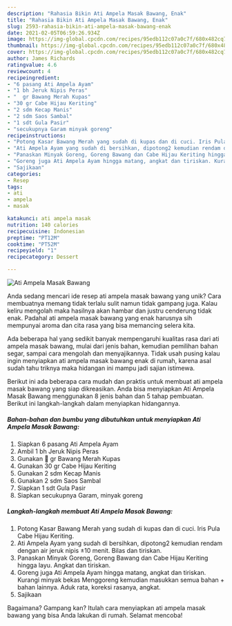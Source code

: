 ```yaml
---
description: "Rahasia Bikin Ati Ampela Masak Bawang, Enak"
title: "Rahasia Bikin Ati Ampela Masak Bawang, Enak"
slug: 2593-rahasia-bikin-ati-ampela-masak-bawang-enak
date: 2021-02-05T06:59:26.934Z
image: https://img-global.cpcdn.com/recipes/95edb112c07a0c7f/680x482cq70/ati-ampela-masak-bawang-foto-resep-utama.jpg
thumbnail: https://img-global.cpcdn.com/recipes/95edb112c07a0c7f/680x482cq70/ati-ampela-masak-bawang-foto-resep-utama.jpg
cover: https://img-global.cpcdn.com/recipes/95edb112c07a0c7f/680x482cq70/ati-ampela-masak-bawang-foto-resep-utama.jpg
author: James Richards
ratingvalue: 4.6
reviewcount: 4
recipeingredient:
- "6 pasang Ati Ampela Ayam"
- "1 bh Jeruk Nipis Peras"
- "  gr Bawang Merah Kupas"
- "30 gr Cabe Hijau Keriting"
- "2 sdm Kecap Manis"
- "2 sdm Saos Sambal"
- "1 sdt Gula Pasir"
- "secukupnya Garam minyak goreng"
recipeinstructions:
- "Potong Kasar Bawang Merah yang sudah di kupas dan di cuci. Iris Pula Cabe Hijau Keriting."
- "Ati Ampela Ayam yang sudah di bersihkan, dipotong2 kemudian rendam dengan air jeruk nipis ±10 menit. Bilas dan tiriskan."
- "Panaskan Minyak Goreng, Goreng Bawang dan Cabe Hijau Keriting hingga layu. Angkat dan tiriskan."
- "Goreng juga Ati Ampela Ayam hingga matang, angkat dan tiriskan. Kurangi minyak bekas Menggoreng kemudian masukkan semua bahan + bahan lainnya. Aduk rata, koreksi rasanya, angkat."
- "Sajikaan"
categories:
- Resep
tags:
- ati
- ampela
- masak

katakunci: ati ampela masak 
nutrition: 140 calories
recipecuisine: Indonesian
preptime: "PT12M"
cooktime: "PT52M"
recipeyield: "1"
recipecategory: Dessert

---
```



![Ati Ampela Masak Bawang](https://img-global.cpcdn.com/recipes/95edb112c07a0c7f/680x482cq70/ati-ampela-masak-bawang-foto-resep-utama.jpg)

Anda sedang mencari ide resep ati ampela masak bawang yang unik? Cara membuatnya memang tidak terlalu sulit namun tidak gampang juga. Kalau keliru mengolah maka hasilnya akan hambar dan justru cenderung tidak enak. Padahal ati ampela masak bawang yang enak harusnya sih mempunyai aroma dan cita rasa yang bisa memancing selera kita.

Ada beberapa hal yang sedikit banyak mempengaruhi kualitas rasa dari ati ampela masak bawang, mulai dari jenis bahan, kemudian pemilihan bahan segar, sampai cara mengolah dan menyajikannya. Tidak usah pusing kalau ingin menyiapkan ati ampela masak bawang enak di rumah, karena asal sudah tahu triknya maka hidangan ini mampu jadi sajian istimewa.




Berikut ini ada beberapa cara mudah dan praktis untuk membuat ati ampela masak bawang yang siap dikreasikan. Anda bisa menyiapkan Ati Ampela Masak Bawang menggunakan 8 jenis bahan dan 5 tahap pembuatan. Berikut ini langkah-langkah dalam menyiapkan hidangannya.

<!--inarticleads1-->

##### Bahan-bahan dan bumbu yang dibutuhkan untuk menyiapkan Ati Ampela Masak Bawang:

1. Siapkan 6 pasang Ati Ampela Ayam
1. Ambil 1 bh Jeruk Nipis Peras
1. Gunakan  💯 gr Bawang Merah Kupas
1. Gunakan 30 gr Cabe Hijau Keriting
1. Gunakan 2 sdm Kecap Manis
1. Gunakan 2 sdm Saos Sambal
1. Siapkan 1 sdt Gula Pasir
1. Siapkan secukupnya Garam, minyak goreng




<!--inarticleads2-->

##### Langkah-langkah membuat Ati Ampela Masak Bawang:

1. Potong Kasar Bawang Merah yang sudah di kupas dan di cuci. Iris Pula Cabe Hijau Keriting.
1. Ati Ampela Ayam yang sudah di bersihkan, dipotong2 kemudian rendam dengan air jeruk nipis ±10 menit. Bilas dan tiriskan.
1. Panaskan Minyak Goreng, Goreng Bawang dan Cabe Hijau Keriting hingga layu. Angkat dan tiriskan.
1. Goreng juga Ati Ampela Ayam hingga matang, angkat dan tiriskan. Kurangi minyak bekas Menggoreng kemudian masukkan semua bahan + bahan lainnya. Aduk rata, koreksi rasanya, angkat.
1. Sajikaan




Bagaimana? Gampang kan? Itulah cara menyiapkan ati ampela masak bawang yang bisa Anda lakukan di rumah. Selamat mencoba!
